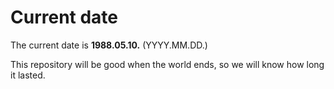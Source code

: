 # Current date

The current date is **1988.05.10.** (YYYY.MM.DD.)

This repository will be good when the world ends, so we will know how long it lasted.
